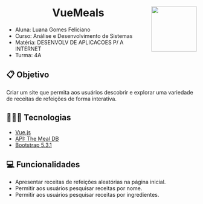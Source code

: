 # <img width="120px" height="120px" align="right" src="https://github.com/LuanaFeliciano/VueMeals/assets/98564118/df2326d2-222a-4a5b-a611-0428d495e682">  <h1 align="center"> VueMeals </h1>

* Aluna: Luana Gomes Feliciano
* Curso: Análise e Desenvolvimento de Sistemas
* Matéria: DESENVOLV DE APLICACOES P/ A INTERNET
* Turma: 4A

## 📋 Objetivo
Criar um site que permita aos usuários descobrir e explorar uma variedade de receitas de refeições de forma interativa.

## 👩🏽‍💻 Tecnologias
* [Vue.js](https://br.vuejs.org/)
* [API: The Meal DB](https://themealdb.com/)
* [Bootstrap 5.3.1](https://getbootstrap.com/)

## 💻 Funcionalidades 
- Apresentar receitas de refeições aleatórias na página inicial.
- Permitir aos usuários pesquisar receitas por nome.
- Permitir aos usuários pesquisar receitas por ingredientes.
